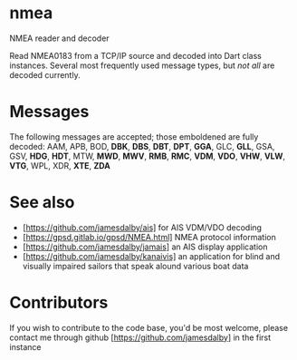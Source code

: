 # nmea
NMEA reader and decoder

Read NMEA0183 from a TCP/IP source and decoded into Dart class instances.
Several most frequently used message types, but *not all* are decoded currently.

# Messages
The following messages are accepted; those emboldened are fully decoded:
AAM,
APB,
BOD,
**DBK**,
**DBS**,
**DBT**,
**DPT**,
**GGA**,
GLC,
**GLL**,
GSA,
GSV,
**HDG**,
**HDT**,
MTW,
**MWD**,
**MWV**,
**RMB**,
**RMC**,
**VDM**,
**VDO**,
**VHW**,
**VLW**,
**VTG**,
WPL,
XDR,
**XTE**,
**ZDA**


# See also

* [https://github.com/jamesdalby/ais] for AIS VDM/VDO decoding
* [https://gpsd.gitlab.io/gpsd/NMEA.html] NMEA protocol information
* [https://github.com/jamesdalby/jamais] an AIS display application
* [https://github.com/jamesdalby/kanaivis] an application for blind and visually impaired sailors that speak alound various boat data

# Contributors

If you wish to contribute to the code base, you'd be most welcome, please contact me
through github [https://github.com/jamesdalby] in the first instance

